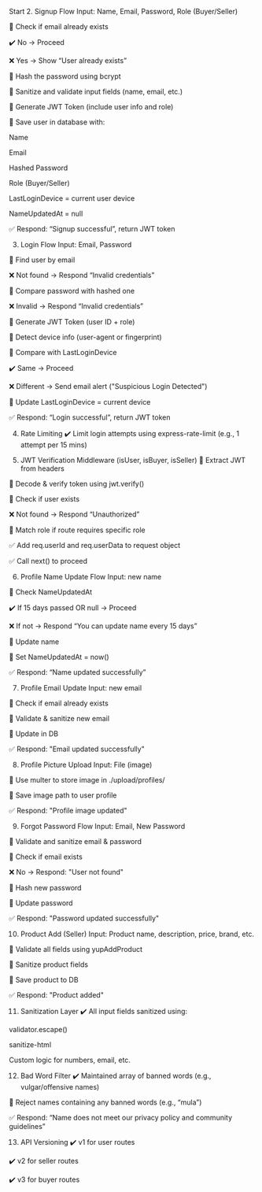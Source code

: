 Start
2. Signup Flow
Input: Name, Email, Password, Role (Buyer/Seller)

🔽 Check if email already exists

✔️ No → Proceed

❌ Yes → Show “User already exists”

🔽 Hash the password using bcrypt

🔽 Sanitize and validate input fields (name, email, etc.)

🔽 Generate JWT Token (include user info and role)

🔽 Save user in database with:

Name

Email

Hashed Password

Role (Buyer/Seller)

LastLoginDevice = current user device

NameUpdatedAt = null

✅ Respond: “Signup successful”, return JWT token

3. Login Flow
Input: Email, Password

🔽 Find user by email

❌ Not found → Respond “Invalid credentials”

🔽 Compare password with hashed one

❌ Invalid → Respond “Invalid credentials”

🔽 Generate JWT Token (user ID + role)

🔽 Detect device info (user-agent or fingerprint)

🔽 Compare with LastLoginDevice

✔️ Same → Proceed

❌ Different → Send email alert ("Suspicious Login Detected")

🔽 Update LastLoginDevice = current device

✅ Respond: “Login successful”, return JWT token

4. Rate Limiting
✔️ Limit login attempts using express-rate-limit (e.g., 1 attempt per 15 mins)

5. JWT Verification Middleware (isUser, isBuyer, isSeller)
🔽 Extract JWT from headers

🔽 Decode & verify token using jwt.verify()

🔽 Check if user exists

❌ Not found → Respond “Unauthorized”

🔽 Match role if route requires specific role

✅ Add req.userId and req.userData to request object

✅ Call next() to proceed

6. Profile Name Update Flow
Input: new name

🔽 Check NameUpdatedAt

✔️ If 15 days passed OR null → Proceed

❌ If not → Respond “You can update name every 15 days”

🔽 Update name

🔽 Set NameUpdatedAt = now()

✅ Respond: “Name updated successfully”

7. Profile Email Update
Input: new email

🔽 Check if email already exists

🔽 Validate & sanitize new email

🔽 Update in DB

✅ Respond: "Email updated successfully"

8. Profile Picture Upload
Input: File (image)

🔽 Use multer to store image in ./upload/profiles/

🔽 Save image path to user profile

✅ Respond: "Profile image updated"

9. Forgot Password Flow
Input: Email, New Password

🔽 Validate and sanitize email & password

🔽 Check if email exists

❌ No → Respond: "User not found"

🔽 Hash new password

🔽 Update password

✅ Respond: "Password updated successfully"

10. Product Add (Seller)
Input: Product name, description, price, brand, etc.

🔽 Validate all fields using yupAddProduct

🔽 Sanitize product fields

🔽 Save product to DB

✅ Respond: "Product added"

11. Sanitization Layer
✔️ All input fields sanitized using:

validator.escape()

sanitize-html

Custom logic for numbers, email, etc.

12. Bad Word Filter
✔️ Maintained array of banned words (e.g., vulgar/offensive names)

🔽 Reject names containing any banned words (e.g., “mula”)

✅ Respond: “Name does not meet our privacy policy and community guidelines”

13. API Versioning
✔️ v1 for user routes

✔️ v2 for seller routes

✔️ v3 for buyer routes